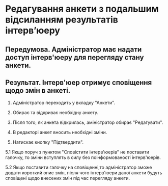 # Редагування анкети з подальшим відсиланням результатів інтерв’юеру

## Передумова. Адміністратор має надати доступ інтерв'юеру для перегляду стану анкети.

## Результат. Інтерв'юер отримує сповіщення щодо змін в анкеті.

1. Адміністратор переходить у вкладку "Анкети".

2. Обирає та відкриває необхідну анкету.

3. Після того, як анкета відкрилась, аміністратор обирає "Редагувати".

4. В редакторі анкет вносить необхідні зміни.

5. Натискає кнопку "Підтвердити".

5.1 Якщо поруч з пунктом "Сповістити інтерв'юерів" не поставити галочку, то зміни вступлять в силу без поінформованості інтерв'юерів.

5.2 Якщо поставити галочку на сповіщенні,то адміністратор зможе додати короткий опис змін, після чого інтерв'юери даної анкети будуть сповіщені щодо внесених змін під час перегляду анкети.


